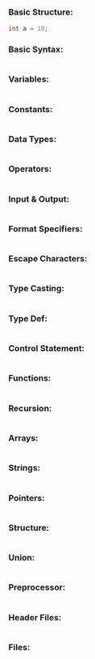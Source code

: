 <p id="Basic"></p>

### Basic Structure:
```c
int a = 10;
```
<p id="BasicSyntax"></p>

### Basic Syntax:
```c

```
<p id="Variables"></p>

### Variables:
```c

```
<p id="Constants"></p>

### Constants:
```c

```
<p id="DataTypes"></p>

### Data Types:
```c

```
<p id="Operators"></p>

### Operators:
```c

```
<p id="Input"></p>

### Input & Output:
```c

```
<p id="Format"></p>

### Format Specifiers:
```c

```
<p id="Escape"></p>

### Escape Characters:
```c

```
<p id="TypeCast"></p>

### Type Casting:
```c

```
<p id="TypeDef"></p>

### Type Def:
```c

```
<p id="Control"></p>

### Control Statement:
```c

```
<p id="Functions"></p>

### Functions:
```c

```
<p id="Recursion"></p>

### Recursion:
```c

```
<p id="Arrays"></p>

### Arrays:
```c

```
<p id="Strings"></p>

### Strings:
```c

```
<p id="Pointers"></p>

### Pointers:
```c

```
<p id="Structure"></p>

### Structure:
```c

```
<p id="Union"></p>

### Union:
```c

```
<p id="Preprocessor"></p>

### Preprocessor:
```c

```
<p id="Header"></p>

### Header Files:
```c

```
<p id="Files"></p>

### Files:
```c

```